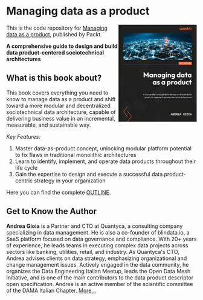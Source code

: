 # Managing data as a product

<a href="https://a.co/d/f4ohAv3"><img src="./Cover/Book-Cover.png" alt="Shipping & Fee Details" height="256px" align="right"></a>

This is the code repository for [Managing data as a product](https://a.co/d/f4ohAv3), published by Packt.

**A comprehensive guide to design and build data product-centered sociotechnical architectures**

## What is this book about?

This book covers everything you need to know to manage data as a product and shift toward a more modular and decentralized sociotechnical data architecture, capable of delivering business value in an incremental, measurable, and sustainable way. 

*Key Features:*
1. Master data-as-product concept, unlocking modular platform potential to fix flaws in traditional monolithic architectures
1. Learn to identify, implement, and operate data products throughout their life cycle
1. Gain the expertise to design and execute a successful data product-centric strategy in your organization

Here you can find the complete [OUTLINE](OUTLINE.md).


## Get to Know the Author
**Andrea Gioia** is a Partner and CTO at Quantyca, a consulting company specializing in data management. He is also a co-founder of blindata.io, a SaaS platform focused on data governance and compliance. With 20+ years of experience, he leads teams in executing complex data projects across sectors like banking, utilities, retail, and industry. As Quantyca's CTO, Andrea advises clients on data strategy, emphasizing organizational and change management issues. Actively engaged in the data community, he organizes the Data Engineering Italian Meetup, leads the Open Data Mesh Initiative, and is one of the main contributors to the data product descriptor open specification. Andrea is an active member of the scientific committee of the DAMA Italian Chapter. [More...](https://github.com/andrea-gioia) 



